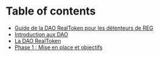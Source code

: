 # Table of contents

* [Guide de la DAO RealToken pour les détenteurs de REG](README.md)
* [Introduction aux DAO](01-introduction-aux-dao.md)
* [La DAO RealToken](02-la-dao-realtoken.md)
* [Phase 1 : Mise en place et objectifs](03-phase-1-mise-en-place-et-objectif.md)
